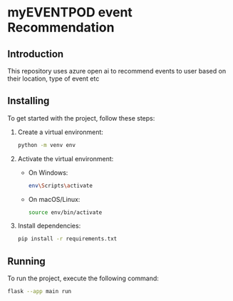 # myEVENTPOD event Recommendation

## Introduction
This repository uses azure open ai to recommend events to user based on their location, type of event etc
## Installing
To get started with the project, follow these steps:

1. Create a virtual environment:
    ```bash
    python -m venv env
    ```

2. Activate the virtual environment:
    - On Windows:
      ```bash
      env\Scripts\activate
      ```
    - On macOS/Linux:
      ```bash
      source env/bin/activate
      ```

3. Install dependencies:
    ```bash
    pip install -r requirements.txt
    ```

## Running
To run the project, execute the following command:
```bash
flask --app main run
```
